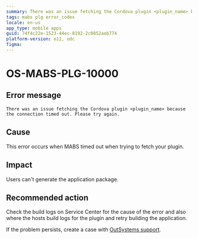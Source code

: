 ```yaml
---
summary: There was an issue fetching the Cordova plugin <plugin_name> because the connection timed out. Please try again.
tags: mabs plg error_codes
locale: en-us
app_type: mobile apps
guid: 74f4c22e-1523-44ec-8192-2c0852aeb774
platform-version: o11, odc
figma:
---
```


# OS-MABS-PLG-10000

## Error message

`There was an issue fetching the Cordova plugin <plugin_name> because the
connection timed out. Please try again.`

## Cause

This error occurs when MABS timed out when trying to fetch your plugin.

## Impact

Users can't generate the application package.

## Recommended action

Check the build logs on Service Center for the cause of the error and also
where the hosts build logs for the plugin and retry building the application.

If the problem persists, create a case with [OutSystems
support](https://www.outsystems.com/support/portal/open-support-case?ErrorCode=OS-MABS-PLG-10000).
